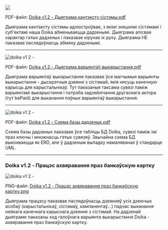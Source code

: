 ![](https://user-images.githubusercontent.com/35914455/36932442-f70d8796-1ed9-11e8-88be-d152717b573f.png)

PDF-файл: [Doika v1.2 - Дыяграма кантэксту сістэмы.pdf](https://github.com/diglabby/doika_1.2/files/2034934/Doika.v1.2.-.pdf)

Дыяграма кантэксту сістэмы адлюстроўвае, з якімі знешнімі сістэмамі і суб'ектамі наша Doika абменьваецца дадзенымі. Дыяграма апісвае характар гэтых дадзеных і паказвае кірунак іх руху.
Дыяграма НЕ паказвае паслядоўнасць абмену дадзенымі.

* * *
![doika v1 2 -](https://user-images.githubusercontent.com/36993902/36949973-429b4438-2000-11e8-9492-2493e2609c88.png)

PDF-файл: [Doika v1.2 - Дыяграма варыянтаў выкарыстання.pdf](https://github.com/diglabby/doika_1.2/files/1778880/Doika.v1.2.-.pdf)

Дыяграма варыянтаў выкарыстання паказвае ўсе магчымыя варыянты выкарыстання - дыскрэтныя дзеянні з сістэмай, якія нясуць канечную карысць для карыстальнікаў. Тут паказаныя таксама сувязі паміж варыянтамі выкарыстання і патрэба задзейнічання другаснага актора (тут bePaid) для выканання пэўных варыянтаў выкарыстання.

* * *
![doika v1 2 -](https://user-images.githubusercontent.com/36993902/36949980-7b5ddeac-2000-11e8-9a40-b986ab24aa6b.png)

PDF-файл: [Doika v1.2 - Схема базы дадзеных.pdf](https://github.com/diglabby/doika_1.2/files/1778883/Doika.v1.2.-.pdf)

Схема базы дадзеных паказвае ўсе табліцы БД Doika, сувязі паміж імі праз ключы і множнасць гэтых сувязяў. Звычайна схема БД выконваецца як ERD, але ў дадзеным выпадку намаляваная ў стандарце UML.

* * *
### Doika v1.2 - Працэс ахвяравання праз банкаўскую картку
![doika v1 2 -](https://user-images.githubusercontent.com/36993902/38110221-92193ef0-33a3-11e8-87ec-044c7483e376.png)

PNG-файл: [Doika v1.2 - Працэс ахвяравання праз банкаўскую картку.png](https://user-images.githubusercontent.com/36993902/38110221-92193ef0-33a3-11e8-87ec-044c7483e376.png)

Дыяграма працэсу паказвае паслядоўнасць дзеянняў усіх дзеючых асобаў (карыстальнікаў, сістэмаў, кампанентаў...) падчас выканання нейкага канечнага карыснага дзеяння з сістэмай. На дадзенай дыяграме паказаны ход галоўнага варыянта выкарыстання Doika - ахвяравання праз банкаўскую картку.
